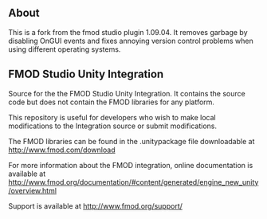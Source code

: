 ## About
This is a fork from the fmod studio plugin 1.09.04. It removes garbage by disabling OnGUI events and fixes annoying version control problems when using different operating systems.

FMOD Studio Unity Integration
---------------------------
Source for the the FMOD Studio Unity Integration.  It contains the source code but does
not contain the FMOD libraries for any platform.

This repository is useful for developers who wish to make local modifications to the 
Integration source or submit modifications.

The FMOD libraries can be found in the .unitypackage file downloadable at http://www.fmod.com/download

For more information about the FMOD integration, online documentation is available at
http://www.fmod.org/documentation/#content/generated/engine_new_unity/overview.html

Support is available at http://www.fmod.org/support/
